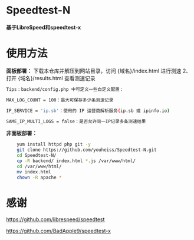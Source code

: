 # Speedtest-N

**基于LibreSpeed和speedtest-x**

# 使用方法
**面板部署：**
下载本仓库并解压到网站目录，访问 {域名}/index.html 进行测速
2、打开 {域名}/results.html 查看测速记录

```bash
Tips：backend/config.php 中可定义一些自定义配置：

MAX_LOG_COUNT = 100：最大可保存多少条测速记录

IP_SERVICE = 'ip.sb'：使用的 IP 运营商解析服务(ip.sb 或 ipinfo.io)

SAME_IP_MULTI_LOGS = false：是否允许同一IP记录多条测速结果
```
**非面板部署：**
```bash
	yum install httpd php git -y
	git clone https://github.com/youheiss/Speedtest-N.git
	cd Speedtest-N/
	cp -R backend/ index.html *.js /var/www/html/
	cd /var/www/html/
	mv index.html
	chown -R apache *
```


# 感谢

https://github.com/librespeed/speedtest

https://github.com/BadApple9/speedtest-x
